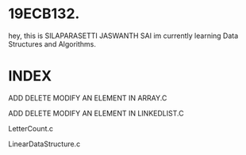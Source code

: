 # 19ECB132.
hey, this is SILAPARASETTI JASWANTH SAI
im currently learning  Data Structures and Algorithms.
# INDEX
ADD DELETE MODIFY AN ELEMENT IN ARRAY.C

ADD DELETE MODIFY AN ELEMENT IN LINKEDLIST.C

LetterCount.c

LinearDataStructure.c

